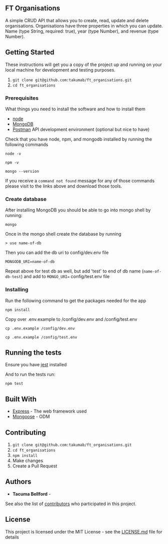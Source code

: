 ## FT Organisations

A simple CRUD API that allows you to create, read, update and delete organisations. Organisations have three
properties in which you can update. Name (type String, required: true), year (type Number), and revenue (type Number).

## Getting Started

These instructions will get you a copy of the project up and running on your local machine for development and testing purposes.

1. `git clone git@github.com:takumab/ft_organisations.git`
2. `cd ft_organisations`

### Prerequisites

What things you need to install the software and how to install them

- [node](https://nodejs.org/en/)
- [MongoDB](https://www.mongodb.com/what-is-mongodb)
- [Postman](https://www.getpostman.com/) API development environment (optional but nice to have)

Check that you have node, npm, and mongodb installed by running the following commands

```
node -v
```

```
npm -v
```

```
mongo --version
```

If you receive a `command not found` message for any of those commands please visit to the links above and download those tools.

### Create database

After installing MongoDB you should be able to go into mongo shell by running:
```
mongo
```

Once in the mongo shell create the database by running
```
> use name-of-db
```

Then you can add the db uri to config/dev.env file
```
MONGODB_URI=name-of-db
```

Repeat above for test db as well, but add 'test' to end of db name (`name-of-db-test`) and add to `MONGO_URI=` config/test.env file

### Installing

Run the following command to get the packages needed for the app

```
npm install
```

Copy over .env.example to /config/dev.env and /config/test.env

```
cp .env.example /config/dev.env
```

```
cp .env.example /config/test.env
```

## Running the tests

Ensure you have [jest](https://jestjs.io/docs/en/getting-started) installed

And to run the tests run:

```
npm test
```

## Built With

- [Express](https://expressjs.com//) - The web framework used
- [Mongoose](https://mongoosejs.com/) - ODM

## Contributing

1. `git clone git@github.com:takumab/ft_organisations.git`
2. `cd ft_organisations`
3. `npm install`
4. Make changes
5. Create a Pull Request

## Authors

- **Tacuma Bellford** -

See also the list of [contributors](https://github.com/takumab/ft_organisations/contributors) who participated in this project.

## License

This project is licensed under the MIT License - see the [LICENSE.md](LICENSE.md) file for details
